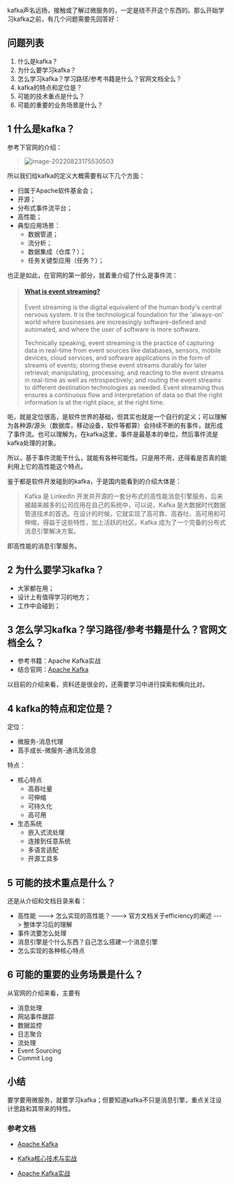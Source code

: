 kafka声名远扬，接触或了解过微服务的，一定是绕不开这个东西的。那么开始学习kafka之前，有几个问题需要先回答好：

## 问题列表
1. 什么是kafka？
2. 为什么要学习kafka？
3. 怎么学习kafka？学习路径/参考书籍是什么？官网文档全么？
4. kafka的特点和定位是？
5. 可能的技术重点是什么？
6. 可能的重要的业务场景是什么？

## 1 什么是kafka？

参考下官网的介绍：

> ![image-20220823175530503](/Users/liangbo/Desktop/Projects/Git/to-life/docs/05.高手成长/07.微服务/01.通讯及消息/image-20220823175530503.png)

所以我们给kafka的定义大概需要有以下几个方面：

- 归属于Apache软件基金会；
- 开源；
- 分布式事件流平台；
- 高性能；
- 典型应用场景：
  - 数据管道；
  - 流分析；
  - 数据集成（仓库？）；
  - 任务关键型应用（任务？）；

也正是如此，在官网的第一部分，就着重介绍了什么是事件流：

> #### [What is event streaming?](https://kafka.apache.org/documentation/#intro_streaming)
>
> Event streaming is the digital equivalent of the human body's central nervous system. It is the technological foundation for the 'always-on' world where businesses are increasingly software-defined and automated, and where the user of software is more software.
>
> Technically speaking, event streaming is the practice of capturing data in real-time from event sources like databases, sensors, mobile devices, cloud services, and software applications in the form of streams of events; storing these event streams durably for later retrieval; manipulating, processing, and reacting to the event streams in real-time as well as retrospectively; and routing the event streams to different destination technologies as needed. Event streaming thus ensures a continuous flow and interpretation of data so that the right information is at the right place, at the right time.

呃，就是定位很高，是软件世界的基础，但其实也就是一个自行的定义；可以理解为各种源/源头（数据库，移动设备，软件等都算）会持续不断的有事件，就形成了事件流。也可以理解为，在kafka这里，事件是最基本的单位，然后事件流是kafka处理的对象。

所以，基于事件流能干什么，就能有各种可能性。只是用不用，还得看是否真的能利用上它的高性能这个特点。

鉴于都是软件开发碰到的kafka，于是国内能看到的介绍大体是：

> Kafka 是 LinkedIn 开发并开源的一套分布式的高性能消息引擎服务，后来被越来越多的公司应用在自己的系统中，可以说，Kafka 是大数据时代数据管道技术的首选。在设计的时候，它就实现了高可靠、高吞吐、高可用和可伸缩，得益于这些特性，加上活跃的社区，Kafka 成为了一个完备的分布式消息引擎解决方案。

即高性能的消息引擎服务。

## 2 为什么要学习kafka？

- 大家都在用；
- 设计上有值得学习的地方；
- 工作中会碰到；

## 3 怎么学习kafka？学习路径/参考书籍是什么？官网文档全么？

- 参考书籍：Apache Kafka实战
- 结合官网：[Apache Kafka](https://kafka.apache.org/documentation/)

以目前的介绍来看，资料还是很全的，还需要学习中进行探索和横向比对。

## 4 kafka的特点和定位是？

定位：

- 微服务-消息代理
- 高手成长-微服务-通讯及消息

特点：

- 核心特点
  - 高吞吐量
  - 可伸缩
  - 可持久化
  - 高可用
- 生态系统
  - 嵌入式流处理
  - 连接到任意系统
  - 多语言适配
  - 开源工具多

## 5 可能的技术重点是什么？

还是从介绍和文档目录来看：

- 高性能 ---> 怎么实现的高性能？---> 官方文档关于efficiency的阐述 ---> 整体学习后的理解
- 事件流要怎么处理
- 消息引擎是个什么东西？自己怎么搭建一个消息引擎
- 怎么实现的各种核心特点

## 6 可能的重要的业务场景是什么？

从官网的介绍来看，主要有

- 消息处理
- 网站事件跟踪
- 数据监控
- 日志聚合
- 流处理
- Event Sourcing
- Commit Log

## 小结

要学要用微服务，就要学习kafka；但要知道kafka不只是消息引擎，重点关注设计思路和其带来的特性。

### 参考文档

- [Apache Kafka](https://kafka.apache.org/documentation/)

- [Kafka核心技术与实战](https://time.geekbang.org/column/intro/100029201)

- [Apache Kafka实战](https://book.douban.com/subject/30221096/)

